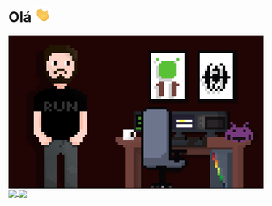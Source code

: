 # Olá <img src ="https://raw.githubusercontent.com/guilherme-mutao/guilherme-mutao/master//hi.gif" height="30px">

 <img align="center" width="800em" src ="https://raw.githubusercontent.com/guilherme-mutao/guilherme-mutao/master//githubart.PNG" >
 <a href="https://github.com/guilherme-mutao">
  <img align="center" width="400em" src="https://github-readme-stats.vercel.app/api?username=guilherme-mutao&show_icons=true&theme=midnight-purple&include_all_commits=true&count_private=true"/>
  <img align="center" width="400em" src="https://github-readme-stats.vercel.app/api/top-langs/?username=guilherme-mutao&show_icons=truelayout=compact&langs_count=16&theme=midnight-purple&count_private=true"/>
</a>

